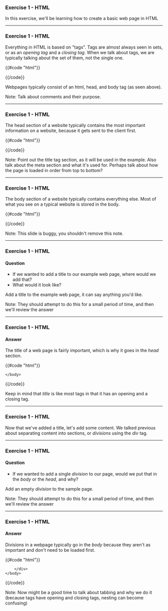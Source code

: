 ### Exercise 1 - HTML

In this exercise, we'll be learning how to create a basic web page in HTML

---

### Exercise 1 - HTML

Everything in HTML is based on "tags".  Tags are almost always seen in sets, or as an _opening tag_ and a _closing tag_.  When we talk about tags, we are typically talking about the set of them, not the single one.

{{#code "html"}}
<html>
	<head>
		<!--content goes here-->
	</head>
	<body>
		<!--and also here-->
	</body>
</html>
{{/code}}

Webpages typically consist of an html, head, and body tag (as seen above).

Note: Talk about comments and their purpose.

---

### Exercise 1 - HTML

The head section of a website typically contains the most important information on a website, because it gets sent to the client first.

{{#code "html"}}
<html>
	<head>
		<!--meta information will go here-->
		<!--styling (CSS) will go here-->
		<!--some javascript (Interactivity) will go here-->
		<!--the __title__ of the website will go here-->
	</head>
	<body>
		<!--and also here-->
	</body>
</html>
{{/code}}

Note: Point out the title tag section, as it will be used in the example.  Also talk about the meta section and what it's used for.  Perhaps talk about how the page is loaded in order from top to bottom?

---

### Exercise 1 - HTML

The body section of a website typically contains everything else.  Most of what you see on a typical website is stored in the body.

{{#code "html"}}
<html>
	<head>
		<!--meta information will go here-->
		<!--styling (CSS) will go here-->
		<!--some javascript (Interactivity) will go here-->
		<!--the __title__ of the website will go here-->
	</head>
	<body>
		<!--and also here-->
	</body>
</html>
{{/code}}

Note: This slide is buggy, you shouldn't remove this note.

---

### Exercise 1 - HTML

#### Question

* If we wanted to add a title to our example web page, where would we add that?
* What would it look like?

Add a title to the example web page, it can say anything you'd like.

Note: They should attempt to do this for a small period of time, and then we'll review the answer

---

### Exercise 1 - HTML

#### Answer

The title of a web page is fairly important, which is why it goes in the _head_ section.

{{#code "html"}}
<html>
	<head>
		<title>Example Web Page</title>
	</head>
	<body>

	</body>
</html>
{{/code}}

Keep in mind that _title_ is like most tags in that it has an opening and a closing tag.

---

### Exercise 1 - HTML

Now that we've added a title, let's add some content.  We talked previous about separating content into sections, or _divisions_ using the _div_ tag.

---

### Exercise 1 - HTML

#### Question

* If we wanted to add a single _division_ to our page, would we put that in the _body_ or the _head_, and why?

Add an empty _division_ to the sample page.

Note: They should attempt to do this for a small period of time, and then we'll review the answer

---

### Exercise 1 - HTML

#### Answer

Divisions in a webpage typically go in the _body_ because they aren't as important and don't need to be loaded first.

{{#code "html"}}
<html>
	<head>
		<title>Example Web Page</title>
	</head>
	<body>
		<div>

		</div>
	</body>
</html>
{{/code}}

Note: Now might be a good time to talk about tabbing and why we do it (because tags have opening and closing tags, nesting can become confusing)
